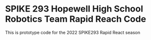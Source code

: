 # SPIKE 293 Hopewell High School Robotics Team Rapid Reach Code
This is prototype code for the 2022 SPIKE293 Rapid React season
